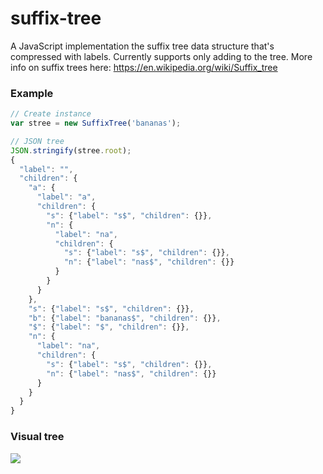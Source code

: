 # suffix-tree

A JavaScript implementation the suffix tree data structure that's compressed with labels. Currently supports only adding to the tree. More info on suffix trees here: https://en.wikipedia.org/wiki/Suffix_tree

### Example
```javascript
// Create instance
var stree = new SuffixTree('bananas');

// JSON tree
JSON.stringify(stree.root);
{
  "label": "",
  "children": {
    "a": {
      "label": "a",
      "children": {
        "s": {"label": "s$", "children": {}},
        "n": {
          "label": "na",
          "children": {
            "s": {"label": "s$", "children": {}},
            "n": {"label": "nas$", "children": {}}
          }
        }
      }
    },
    "s": {"label": "s$", "children": {}},
    "b": {"label": "bananas$", "children": {}},
    "$": {"label": "$", "children": {}},
    "n": {
      "label": "na",
      "children": {
        "s": {"label": "s$", "children": {}},
        "n": {"label": "nas$", "children": {}}
      }
    }
  }
}
```
### Visual tree
<img src="https://github.com/vasilionjea/suffix-tree/blob/master/bananas-suffix-tree.png">
